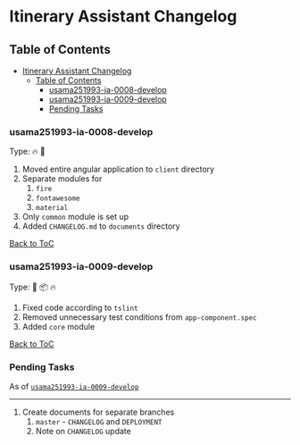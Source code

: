 # Itinerary Assistant Changelog

## Table of Contents
- [Itinerary Assistant Changelog](#itinerary-assistant-changelog)
  - [Table of Contents](#table-of-contents)
    - [usama251993-ia-0008-develop](#usama251993-ia-0008-develop)
    - [usama251993-ia-0009-develop](#usama251993-ia-0009-develop)
    - [Pending Tasks](#pending-tasks)

### usama251993-ia-0008-develop

Type: :fire: :hammer:

1. Moved entire angular application to `client` directory
2. Separate modules for
   1. `fire`
   2. `fontawesome`
   3. `material`
3. Only `common` module is set up
4. Added `CHANGELOG.md` to `documents` directory

[Back to ToC](#table-of-contents)

### usama251993-ia-0009-develop

Type: :rotating_light: :package: :fire:

1. Fixed code according to `tslint`
2. Removed unnecessary test conditions from `app-component.spec`
3. Added `core` module

[Back to ToC](#table-of-contents)

### Pending Tasks

As of [`usama251993-ia-0009-develop`](#usama251993-ia-0009-develop)

---

1. Create documents for separate branches
   1. `master` - `CHANGELOG` and `DEPLOYMENT`
   2. Note on `CHANGELOG` update
